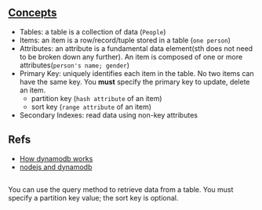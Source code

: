 ## [Concepts](http://docs.aws.amazon.com/amazondynamodb/latest/gettingstartedguide/quick-intro.html)
- Tables: a table is a collection of data (`People`)
- Items: an item is a row/record/tuple stored in a table (`one person`)
- Attributes: an attribute is a fundamental data element(sth does not need to be broken down any further). An item is composed of one or more attributes(`person's name; gender`)
- Primary Key: uniquely identifies each item in the table. No two items can have the same key. You **must** specify the primary key to update, delete an item.
    * partition key (`hash attribute` of an item)
    * sort key (`range attribute` of an item)
- Secondary Indexes: read data using non-key attributes

## Refs

- [How dynamodb works](http://docs.aws.amazon.com/amazondynamodb/latest/developerguide/HowItWorks.html)
- [nodejs and dynamodb](http://docs.aws.amazon.com/amazondynamodb/latest/gettingstartedguide/GettingStarted.NodeJs.html)


##

You can use the query method to retrieve data from a table. You must specify a partition key value; the sort key is optional.